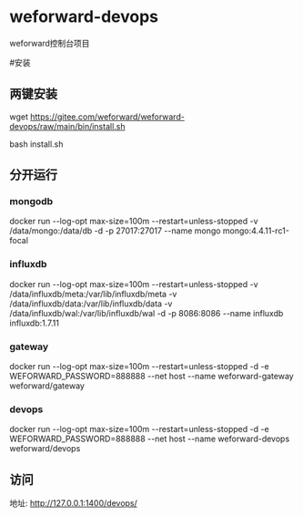 # weforward-devops
weforward控制台项目

#安装

## 两键安装
wget https://gitee.com/weforward/weforward-devops/raw/main/bin/install.sh 

bash install.sh

## 分开运行

### mongodb
docker run --log-opt max-size=100m --restart=unless-stopped -v /data/mongo:/data/db -d -p 27017:27017 --name mongo mongo:4.4.11-rc1-focal

### influxdb
docker run --log-opt max-size=100m --restart=unless-stopped  -v /data/influxdb/meta:/var/lib/influxdb/meta  -v /data/influxdb/data:/var/lib/influxdb/data  -v /data/influxdb/wal:/var/lib/influxdb/wal -d -p 8086:8086 --name influxdb influxdb:1.7.11

### gateway
docker run  --log-opt max-size=100m --restart=unless-stopped -d -e WEFORWARD_PASSWORD=888888 --net host --name weforward-gateway weforward/gateway

### devops
docker run  --log-opt max-size=100m --restart=unless-stopped -d  -e WEFORWARD_PASSWORD=888888 --net host --name weforward-devops weforward/devops

## 访问

地址: http://127.0.0.1:1400/devops/

